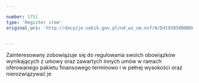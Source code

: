 ```yaml
---

number: 1751
type: 'Register item'
original_uri: 'http://decyzje.uokik.gov.pl/nd_wz_um.nsf/0/D4193858B0BD06FEC1257672004B8971?OpenDocument'


---
```


Zainteresowany zobowiązuje się do regulowania swoich obowiązków wynikających z umowy oraz zawartych innych umów w ramach oferowanego pakietu finansowego terminowo i w pełnej wysokości oraz nierozwiązywać je
